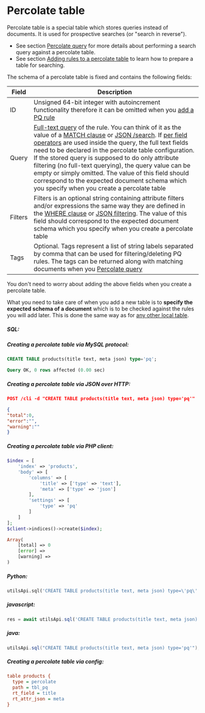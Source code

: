 # Percolate table

<!-- example pq -->
Percolate table is a special table which stores queries instead of documents. It is used for prospective searches (or "search in reverse").

* See section [Percolate query](../../Searching/Percolate_query.md) for more details about performing a search query against a percolate table.
* See section [Adding rules to a percolate table](../../Adding_documents_to_a_table/Adding_rules_to_a_percolate_table.md) to learn how to prepare a table for searching.

The schema of a percolate table is fixed and contains the following fields:

| Field | Description |
| - | - |
| ID| Unsigned 64-bit integer with autoincrement functionality therefore it can be omitted when you [add a PQ rule](../../Adding_documents_to_a_table/Adding_rules_to_a_percolate_table.md) |
| Query | [Full-text query](../../Searching/Full_text_matching/Basic_usage.md) of the rule. You can think of it as the value of a [MATCH clause](../../Searching/Full_text_matching/Basic_usage.md) or [JSON /search](../../Searching/Full_text_matching/Basic_usage.md#HTTP-JSON). If [per field operators](../../Searching/Full_text_matching/Operators.md) are used inside the query, the full text fields need to be declared in the percolate table configuration. If the stored query is supposed to do only attribute filtering (no full-text querying), the query value can be empty or simply omitted. The value of this field should correspond to the expected document schema which you specify when you create a percolate table |
| Filters | Filters is an optional string containing attribute filters and/or expressions the same way they are defined in the [WHERE clause](../../Searching/Filters.md#WHERE) or [JSON filtering](../../Searching/Filters.md#HTTP-JSON). The value of this field should correspond to the expected document schema which you specify when you create a percolate table |
| Tags | Optional. Tags represent a list of string labels separated by comma that can be used for filtering/deleting PQ rules. The tags can be returned along with matching documents when you [Percolate query](../../Searching/Percolate_query.md) |

You don't need to worry about adding the above fields when you create a percolate table.

What you need to take care of when you add a new table is to **specify the expected schema of a document** which is to be checked against the rules you will add later. This is done the same way as for [any other local table](../../Creating_a_table/Local_tables.md).


<!-- intro -->
##### SQL:

<!-- request SQL -->
##### Creating a percolate table via MySQL protocol:

```sql
CREATE TABLE products(title text, meta json) type='pq';
```
<!-- response SQL -->

```sql
Query OK, 0 rows affected (0.00 sec)
```

<!-- request HTTP -->
##### Creating a percolate table via JSON over HTTP:

```json
POST /cli -d "CREATE TABLE products(title text, meta json) type='pq'"
```

<!-- response HTTP -->

```json
{
"total":0,
"error":"",
"warning":""
}
```

<!-- request PHP -->
##### Creating a percolate table via PHP client:

```php
$index = [
    'index' => 'products',
    'body' => [
        'columns' => [
            'title' => ['type' => 'text'],
            'meta' => ['type' => 'json']
        ],
        'settings' => [
            'type' => 'pq'
        ]
    ]
];
$client->indices()->create($index);
```
<!-- response PHP -->
```php
Array(
    [total] => 0
    [error] =>
    [warning] =>
)
```

<!-- intro -->
##### Python:

<!-- request Python -->

```python
utilsApi.sql('CREATE TABLE products(title text, meta json) type=\'pq\'')
```
<!-- intro -->
##### javascript:

<!-- request javascript -->

```javascript
res = await utilsApi.sql('CREATE TABLE products(title text, meta json) type=\'pq\'');
```
<!-- intro -->
##### java:

<!-- request java -->

```java
utilsApi.sql("CREATE TABLE products(title text, meta json) type='pq'");
```
<!-- request CONFIG -->
##### Creating a percolate table via config:

```ini
table products {
  type = percolate
  path = tbl_pq
  rt_field = title
  rt_attr_json = meta
}
```
<!-- end -->
